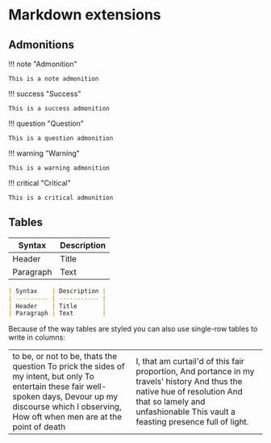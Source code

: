 # Markdown extensions

## Admonitions

!!! note "Admonition"

    This is a note admonition

!!! success "Success"

    This is a success admonition

!!! question "Question"

    This is a question admonition

!!! warning "Warning"

    This is a warning admonition

!!! critical "Critical"

    This is a critical admonition

## Tables

| Syntax    | Description |
| --------- | ----------- |
| Header    | Title       |
| Paragraph | Text        |

```markdown
| Syntax    | Description |
| --------- | ----------- |
| Header    | Title       |
| Paragraph | Text        |
```

Because of the way tables are styled you can also use single-row tables to write in columns:

|                                                                                                                                                                                                                  |                                                                                                                                                                                                            |
| ---------------------------------------------------------------------------------------------------------------------------------------------------------------------------------------------------------------- | ---------------------------------------------------------------------------------------------------------------------------------------------------------------------------------------------------------- |
| to be, or not to be, thats the question To prick the sides of my intent, but only To entertain these fair well-spoken days, Devour up my discourse which I observing, How oft when men are at the point of death | I, that am curtail'd of this fair proportion, And portance in my travels' history And thus the native hue of resolution And that so lamely and unfashionable This vault a feasting presence full of light. |
